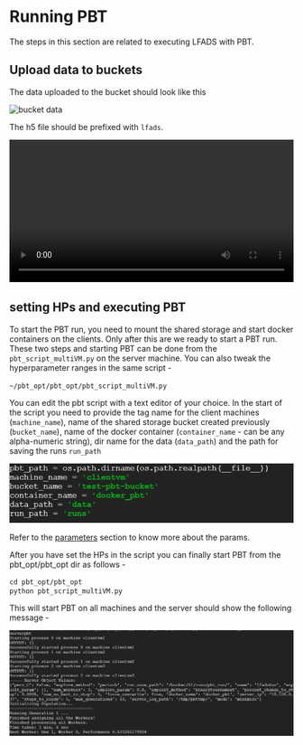 # Running PBT

The steps in this section are related to executing LFADS with PBT. 


## Upload data to buckets

The data uploaded to the bucket should look like this

![bucket data](img/bucket_data.png)

The h5 file should be prefixed with `lfads`.

<video width="100%" height="auto" controls loop>
  <source src="../media/preparedatagyf.mp4" type="video/mp4">
</video>


## setting HPs and executing PBT

To start the PBT run, you need to mount the shared storage and start docker containers on the clients. Only after this are we ready to start a PBT run. These two steps and starting PBT can be done from the `pbt_script_multiVM.py` on the server machine. You can also tweak the hyperparameter ranges in the same script - 

`~/pbt_opt/pbt_opt/pbt_script_multiVM.py`


You can edit the pbt script with a text editor of your choice. In the start of the script you need to provide the tag name for the client machines (`machine_name`), name of the shared storage bucket created previously (`bucket_name`), name of the docker container (`container_name` - can be any alpha-numeric string), dir name for the data (`data_path`) and the path for saving the runs `run_path`

![mount-docker-paths](img/pbt_script_vars.PNG)

Refer to the [parameters](parameters/#parameters) section to know more about the params.


After you have set the HPs in the script you can finally start PBT from the pbt_opt/pbt_opt dir as follows - 

	cd pbt_opt/pbt_opt
    python pbt_script_multiVM.py

This will start PBT on all machines and the server should show the following message - 

![running](img/pbt_start.PNG)
